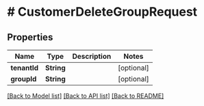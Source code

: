 # # CustomerDeleteGroupRequest


## Properties 


Name | Type | Description | Notes
------------ | ------------- | ------------- | -------------
**tenantId**| **String** |   | [optional]
**groupId**| **String** |   | [optional]


[[Back to Model list]](../../README.md#models) [[Back to API list]](../../README.md#endpoints) [[Back to README]](../../README.md)

